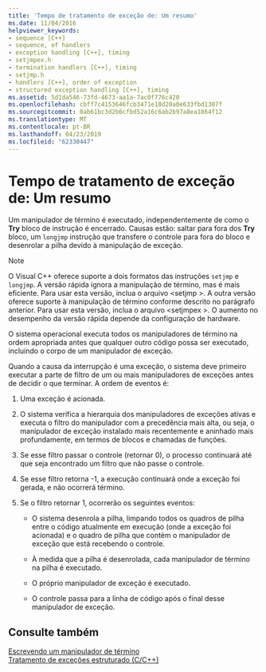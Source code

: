 ```yaml
---
title: 'Tempo de tratamento de exceção de: Um resumo'
ms.date: 11/04/2016
helpviewer_keywords:
- sequence [C++]
- sequence, of handlers
- exception handling [C++], timing
- setjmpex.h
- termination handlers [C++], timing
- setjmp.h
- handlers [C++], order of exception
- structured exception handling [C++], timing
ms.assetid: 5d1da546-73fd-4673-aa1a-7ac0f776c420
ms.openlocfilehash: cbff7c4153646fcb3471e18d20a0e633fbd1307f
ms.sourcegitcommit: 0ab61bc3d2b6cfbd52a16c6ab2b97a8ea1864f12
ms.translationtype: MT
ms.contentlocale: pt-BR
ms.lasthandoff: 04/23/2019
ms.locfileid: "62330447"
---
```

# <a name="timing-of-exception-handling-a-summary"></a>Tempo de tratamento de exceção de: Um resumo

Um manipulador de término é executado, independentemente de como o **Try** bloco de instrução é encerrado. Causas estão: saltar para fora dos **Try** bloco, um `longjmp` instrução que transfere o controle para fora do bloco e desenrolar a pilha devido à manipulação de exceção.

> [!NOTE]
>  O Visual C++ oferece suporte a dois formatos das instruções `setjmp` e `longjmp`. A versão rápida ignora a manipulação de término, mas é mais eficiente. Para usar esta versão, inclua o arquivo \<setjmp >. A outra versão oferece suporte à manipulação de término conforme descrito no parágrafo anterior. Para usar esta versão, inclua o arquivo \<setjmpex >. O aumento no desempenho da versão rápida depende da configuração de hardware.

O sistema operacional executa todos os manipuladores de término na ordem apropriada antes que qualquer outro código possa ser executado, incluindo o corpo de um manipulador de exceção.

Quando a causa da interrupção é uma exceção, o sistema deve primeiro executar a parte de filtro de um ou mais manipuladores de exceções antes de decidir o que terminar. A ordem de eventos é:

1. Uma exceção é acionada.

1. O sistema verifica a hierarquia dos manipuladores de exceções ativas e executa o filtro do manipulador com a precedência mais alta, ou seja, o manipulador de exceção instalado mais recentemente e aninhado mais profundamente, em termos de blocos e chamadas de funções.

1. Se esse filtro passar o controle (retornar 0), o processo continuará até que seja encontrado um filtro que não passe o controle.

1. Se esse filtro retorna -1, a execução continuará onde a exceção foi gerada, e não ocorrerá término.

1. Se o filtro retornar 1, ocorrerão os seguintes eventos:

   - O sistema desenrola a pilha, limpando todos os quadros de pilha entre o código atualmente em execução (onde a exceção foi acionada) e o quadro de pilha que contém o manipulador de exceção que está recebendo o controle.

   - À medida que a pilha é desenrolada, cada manipulador de término na pilha é executado.

   - O próprio manipulador de exceção é executado.

   - O controle passa para a linha de código após o final desse manipulador de exceção.

## <a name="see-also"></a>Consulte também

[Escrevendo um manipulador de término](../cpp/writing-a-termination-handler.md)<br/>
[Tratamento de exceções estruturado (C/C++)](../cpp/structured-exception-handling-c-cpp.md)
